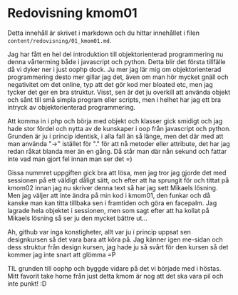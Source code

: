 ---
---

# Redovisning kmom01

Detta innehåll är skrivet i markdown och du hittar innehållet i filen `content/redovisning/01_kmom01.md`.

Jag har fått en hel del introduktion till objektorienterad programmering nu denna vårterming både i javascript och python. Detta blir det första tillfälle då vi dyker ner i just oophp dock. Ju mer jag lär mig om objektorienterad programmering desto mer gillar jag det, även om man hör mycket gnäll och negativitet om det online, typ att det gör kod mer bloated etc, men jag tycker det ger en bra struktur. Visst, sen är det ju overkill att använda objekt och sånt till små simpla program eller scripts, men i helhet har jag ett bra intryck av objektorienterad programmering.

Att komma in i php och börja med objekt och klasser gick smidigt och jag hade stor fördel och nytta av de kunskaper i oop från javascript och python. Grunden är ju i princip identisk, i alla fall än så länge, men det där med att man använda "->" istället för "." för att nå metoder eller attribute, det har jag redan råkat blanda mer än en gång. Då står man där nån sekund och fattar inte vad man gjort fel innan man ser det =)

Gissa nummret uppgiften gick bra att lösa, men jag tror jag gjorde det med sessionen på ett väldigt dåligt sätt, och efter att ha sprungit för och tittat på kmom02 innan jag nu skriver denna text så har jag sett Mikaels lösning. Men jag väljer att inte ändra på min kod i kmom01, den funkar och då kanske man kan titta tillbaka sen i framtiden och göra en facepalm. Jag lagrade hela objektet i sessionen, men som sagt efter att ha kollat på Mikaels lösning så ser ju den mycket bättre ut...

Ah, github var inga konstigheter, allt var ju i princip uppsat sen designkursen så det vara bara att köra på. Jag känner igen me-sidan och dess struktur från design kursen, jag hade ju så svårt för den kursen så det kommer jag inte snart att glömma =P

TIL grunden till oophp och byggde vidare på det vi började med i höstas. Mitt favorit take home från just detta kmom är nog att det ska vara pil och inte punkt! :D
